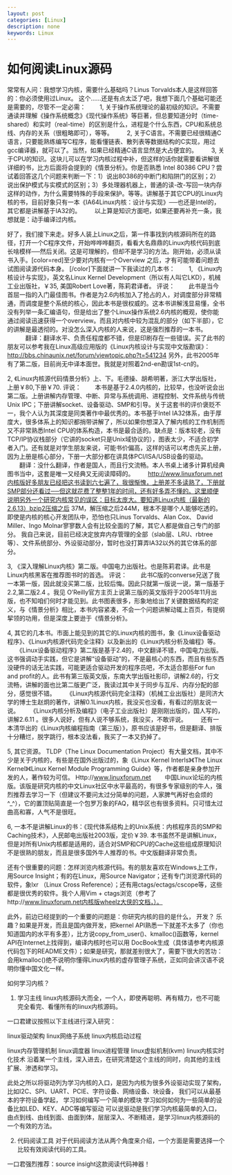 ```yaml
---
layout: post
categories: [Linux]
description: none
keywords: Linux
---
```

# 如何阅读Linux源码

常常有人问：我想学习内核，需要什么基础吗？Linus Torvalds本人是这样回答的：你必须使用过Linux。 这个……还是有点太泛了吧，我想下面几个基础可能还是需要的，尽管不一定必需：
　　1, 关于操作系统理论的最初级的知识。不需要通读并理解《操作系统概念》《现代操作系统》等巨著，但总要知道分时（time-shared）和实时（real-time）的区别是什么，进程是个什么东西，CPU和系统总线、内存的关系（很粗略即可），等等。
　　2, 关于C语言。不需要已经很精通C语言，只要能熟练编写C程序，能看懂链表、散列表等数据结构的C实现，用过gcc编译器，就可以了。当然，如果已经精通C语言显然是大占便宜的。
　　3, 关于CPU的知识。这块儿可以在学习内核过程中补，但这样的话你就需要看讲解很详细的书，比方后面将会提到的《情景分析》。你是否熟悉 Intel 80386 CPU？尝试着回答这几个问题来判断一下：1）说出80386的中断门和陷阱门的区别；2）说出保护模式与实模式的区别；3）多处理器机器上，普通的读-改-写回一块内存这样的动作，为什么需要特殊的手段来保护。等等。讲解基于其它CPU的Linux内核的书，目前好象只有一本《IA64Linux内核：设计与实现》──也还是Intel的，其它都是讲解基于IA32的。
　　以上算是知识方面吧，如果还要再补充一条，我想就是：动手编译过内核。

好了，我们接下来走。好多人装上Linux之后，第一件事找到内核源码所在的路径，打开一个C程序文件，开始哗哗哗翻页，看看大名鼎鼎的Linux内核代码到底长啥模样──然后关闭。这是可理解的，但却不是学习的方法。刚开始，必须从读书入手。[color=red]至少要对内核有一个Overview 之后，才有可能带着问题去试图阅读源代码本身。 [/color]下面就讲一下我读过的几本书：
　　1, 《Linux内核设计与实现》，英文名Linux Kernel Development（所以有人叫它LKD），机械工业出版社，￥35, 美国Robert Love著，陈莉君译者。 评说：
　　此书是当今首屈一指的入门最佳图书。作者是为2.6内核加入了抢占的人，对调度部分非常精通，而调度是整个系统的核心，因此本书是很权威的。这本书讲解浅显易懂，全书没有列举一条汇编语句，但是给出了整个Linux操作系统2.6内核的概观，使你能通过阅读迅速获得一个overview。而且对内核中较为混乱的部分（如下半部），它的讲解是最透彻的。对没怎么深入内核的人来说，这是强烈推荐的一本书。
　　　翻译：翻译水平、负责任程度都不错，但是印刷存在一些错误。买了此书的朋友可以参考我在Linux高级应用版的《Linux内核设计与实现中文版勘误》：
http://bbs.chinaunix.net/forum/viewtopic.php?t=541234
另外，此书2005年有了第二版，目前尚无中译本面世。我就是对照着2nd-en勘误1st-cn的。

2, 《Linux内核源代码情景分析》上、下。毛德操、胡希明著，浙江大学出版社，上册￥80,下册￥70. 评说：
　　本书是基于2.4.0内核的，比较早，也没听说会出第二版。上册讲解内存管理、中断、异常与系统调用、进程控制、文件系统与传统Unix IPC；下册讲解socket、设备驱动、SMP和引导。关于这套书的评价褒贬不一，我个人认为其深度是同类著作中最优秀的。本书基于Intel IA32体系，由于厚度大，很多体系上的知识都捎带讲解了，所以如果你想深入了解内核的工作机制而又不非常熟悉Intel CPU的体系构造，本书是最合适的。缺点是：版本较老，没有TCP/IP协议栈部分（它讲的socket只是Unix域协议的），图表太少，不适合初学者入门。还有就是对学生朋友来说，可能书价偏高，这样的话可以考虑先买上册，因为上册是核心部分，下册一大部分都在讲具体PCI/ISA/USB设备的驱动。
　　翻译：没什么翻译，作者是国人，而且行文流畅。本人书桌上诸多计算机经典图书当中，这套是唯一又经典又无阅读障碍的。
　　http://www.linuxforum.net内核版好多朋友已经把这书读到六七遍了，我很惭愧，上册差不多读熟了，下册就SMP部分还看过──但这就花费了整整1年的时间，还有好多弄不懂的。这里顺便说明另外一个研究内核常见的误区：目标太庞大。要知道Linux内核（最新的2.6.13）bzip2压缩之后 37M，解压缩之后244M，根本不是哪个人能够吃透的。即使是内核的核心开发团队中，恐怕也只Linus Torvalds、Alan Cox、 David Miller、Ingo Molnar寥寥数人会有比较全面的了解，其它人都是做自己专门的部分。 我自己来说，目前已经决定放弃内存管理的全部（slab层、LRU、rbtree等）、文件系统部分、外设驱动部分，暂时也没打算弄IA32以外的其它体系的部分。

3, 《深入理解Linux内核》第二版。中国电力出版社。也是陈莉君译。此书是Linux内核黑客在推荐图书时的首选。 评说：
　　此书C版的converse兄送了我一本第一版，因此就没买第二版，比较后悔。因此只就第一版说一说，第一版基于2.2,第二版2.4 。我见 O’Reilly官方主页上说第三版的英文版将于2005年11月出版，也不知咱们何时才能见到。此书图表很多，形象地给出了关键数据结构的定义，与《情景分析》相比，本书内容紧凑，不会一个问题讲解动辄上百页，有提纲挈领的功用，但是深度上要逊于《情景分析》。

4, 其它的几本书。市面上能见到的其它的Linux内核的图书，象《Linux设备驱动程序》、《Linux内核源代码完全注释》以及新出的《Linux内核分析及编程》等。
　　《Linux设备驱动程序》第二版是基于2.4的，中文翻译不错，中国电力出版。这书强调动手实践，但它是讲解“设备驱动”的，不是最核心的东西，而且有些东西没硬件的话无法实践，可能更适合驱动开发的程序员吧，不太适合那些For fun and profit的人。此书有第三版英文版，东南大学出版社影印，讲解2.6的，行文流畅，讲解的面也比第二版更广泛，我读过其中关于同步与互斥、内存分配的部分，感觉很不错。
　　《Linux内核源代码完全注释》（机械工业出版社）是同济大学的博士生赵炯的著作，讲解0.1Linux内核，我没买也没看，有看过的朋友说一说。
　　《Linux内核分析及编程》（电子工业出版社）是刚刚出版的，国人写的，讲解2.6.11 。很多人说好，但有人说不够系统，我没买，不敢评说。
　　还有一本清华出的《Linux内核编程指南（第三版）》，原书应该是好书，但是翻译、排版十分糟烂，脱字跳行，根本没法看，我买了一本又扔掉了。

5, 其它资源。 TLDP（The Linux Documentation Project）有大量文档，其中不少是关于内核的，有些是在国外出版过的，象《Linux Kernel Interls》《The Linux Kernel》《Linux Kernel Module Programming Guide》等，作者都是亲身参加开发的人，著作较为可信。
Http://www.linuxforum.net
　　中国Linux论坛的内核版。该版是研究内核的中文Linux社区中水平最高的，有很多专家级别的牛人，强烈推荐去学习一下（但建议不要问太过分简单的问题，人家脾气再好也会烦的^_^），它的置顶贴简直是一个包罗万象的FAQ，精华区也有很多资料。只可惜太过曲高和寡，人气不是很旺。

6, 一本不是讲解Linux的书：《现代体系结构上的Unix系统：内核程序员的SMP和Caching技术》，人民邮电出版社2003版，定价￥39. 本书虽然不是讲解Linux，但是对所有Unix内核都是适用的，适合对SMP和CPU的Cache这些组成原理知识不是很熟的朋友，而且是很多国外牛人推荐的书。中文版翻译非常负责。

还有个很重要的问题：怎样浏览内核源代码。有的朋友喜欢在Windows上工作，用Source Insight；有的在Linux，用Source Navigator；还有专门浏览源代码的软件，象lxr （Linux Cross Reference）；还有用ctags/ectags/cscope等，这些都是很优秀的软件。我个人用Vim + ctags浏览（参考了http://www.linuxforum.net内核版wheelz大侠的文档，）。

此外，前边已经提到的一个重要的问题是：你研究内核的目的是什么， 开发？ 乐趣？如果是开发，而且是国内做开发，把kernel API熟悉一下就差不太多了（你也知道国内的水平有多差），比方说copy_from_user()、kmalloc()函数等，kernel API在Internet上找得到，编译内核时也可以用 DocBook生成（具体请参考内核源代码包下的README文件）；如果是研究，那就差别很大了，需要下很大的苦功：会用kmalloc()绝不说明你懂得Linux内核的虚存管理子系统，正如同会讲汉语不说明你懂中国文化一样。

如何学习内核？
1. 学习主线
   linux内核源码大而全，一个人，即使再聪明、再有精力，也不可能完全看完、看懂所有的linux内核源码。

一口君建议按照以下主线进行深入研究：

linux驱动架构
linux网络子系统
linux内核启动过程

linux内存管理机制
linux调度器
linux进程管理
linux虚拟机制(kvm)
linux内核实时化技术
沿着某一个主线，深入进去，在研究清楚这个主线的同时，向其他的主线扩展、渗透和学习。

此处之所以将驱动列为学习内核的入口，是因为内核为很多外设驱动实现了架构， 比如I2C、SPI、UART、PCIE、字符设备、网络设备、块设备， 我们可以从最基本的字符设备学起， 学习如何编写一个简单的模块 学习如何如何为一些简单的设备比如LED、KEY、ADC等编写驱动 可以说驱动是我们学习内核最简单的入口，
由点到线、由线到面、由面到体，层层深入、不断精进，是学习linux内核源码的一个有效的方法。

2. 代码阅读工具
   对于代码阅读方法从两个角度来介绍，一个方面是需要选择一个比较有效阅读代码的工具。

一口君强烈推荐：source insight这款阅读代码神器！
















































































